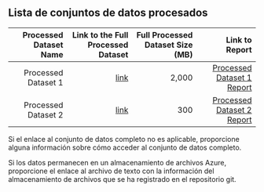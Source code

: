 ## Lista de conjuntos de datos procesados


| Processed Dataset Name | Link to the Full Processed Dataset   | Full Processed Dataset Size (MB)  | Link to Report |
| ---:| ---: | ---: | ---: |
| Processed Dataset 1 | [link](link/to/processed/dataset1) | 2,000 | [Processed Dataset 1 Report](link/to/report1)|
| Processed Dataset 2 | [link](link/to/processed/dataset2) | 300 | [Processed Dataset 2 Report](link/to/report2)|


Si el enlace al conjunto de datos completo no es aplicable, proporcione alguna información sobre cómo acceder al conjunto de datos completo. 

Si los datos permanecen en un almacenamiento de archivos Azure, proporcione el enlace al archivo de texto con la información del almacenamiento de archivos que se ha registrado en el repositorio git.